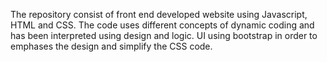The repository consist of front end developed website using Javascript, HTML and CSS. The code uses different concepts of dynamic coding and has been interpreted using design and logic. UI using bootstrap in order to emphases the design and simplify the CSS code. 
